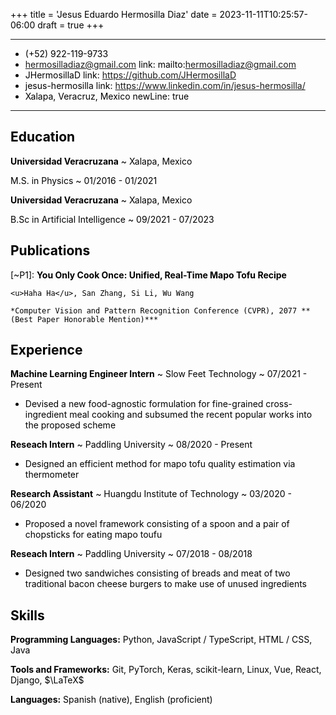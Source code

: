+++
title = 'Jesus Eduardo Hermosilla Diaz'
date = 2023-11-11T10:25:57-06:00
draft = true
+++

<html lang="en">
<head>
  <meta charset="UTF-8">
  <meta http-equiv="X-UA-Compatible" content="ie=edge">
  <script src="https://d3js.org/d3.v6.min.js"></script>
</head>

<style>
body {
  color: black;
}

h1 {
  color: blue;
}
</style>

<body>

---
  - <span class="iconify" data-icon="tabler:phone"></span> (+52) 922-119-9733
  - <span class="iconify" data-icon="tabler:mail"></span> hermosilladiaz@gmail.com
    link: mailto:hermosilladiaz@gmail.com
  - <span class="iconify" data-icon="tabler:brand-github"></span> JHermosillaD
    link: https://github.com/JHermosillaD
  - <span class="iconify" data-icon="tabler:brand-linkedin"></span> jesus-hermosilla
    link: https://www.linkedin.com/in/jesus-hermosilla/
  - <span class="iconify" data-icon="ic:outline-location-on"></span> Xalapa, Veracruz, Mexico
    newLine: true
---

## Education
**Universidad Veracruzana**
  ~ Xalapa, Mexico

M.S. in Physics
  ~ 01/2016 - 01/2021

**Universidad Veracruzana**
  ~ Xalapa, Mexico

B.Sc in Artificial Intelligence
  ~ 09/2021 - 07/2023

## Publications

[~P1]: **You Only Cook Once: Unified, Real-Time Mapo Tofu Recipe**

    <u>Haha Ha</u>, San Zhang, Si Li, Wu Wang

    *Computer Vision and Pattern Recognition Conference (CVPR), 2077 **(Best Paper Honorable Mention)***


## Experience

**Machine Learning Engineer Intern**
  ~ Slow Feet Technology
  ~ 07/2021 - Present

- Devised a new food-agnostic formulation for fine-grained cross-ingredient meal cooking and subsumed the recent popular works into the proposed scheme

**Reseach Intern**
  ~ Paddling University
  ~ 08/2020 - Present

- Designed an efficient method for mapo tofu quality estimation via thermometer

**Research Assistant**
  ~ Huangdu Institute of Technology
  ~ 03/2020 - 06/2020

- Proposed a novel framework consisting of a spoon and a pair of chopsticks for eating mapo toufu

**Reseach Intern**
  ~ Paddling University
  ~ 07/2018 - 08/2018

- Designed two sandwiches consisting of breads and meat of two traditional bacon cheese burgers to make use of unused ingredients

## Skills
**Programming Languages:** <span class="iconify" data-icon="vscode-icons:file-type-python"></span> Python, <span class="iconify" data-icon="vscode-icons:file-type-js-official"></span> JavaScript / <span class="iconify" data-icon="vscode-icons:file-type-typescript-official"></span> TypeScript, <span class="iconify" data-icon="vscode-icons:file-type-html"></span> HTML / <span class="iconify" data-icon="vscode-icons:file-type-css"></span> CSS, <span class="iconify" data-icon="logos:java" data-inline="false"></span> Java

**Tools and Frameworks:** Git, PyTorch, Keras, scikit-learn, Linux, Vue, React, Django, $\LaTeX$

**Languages:** Spanish (native), English (proficient)

</body>